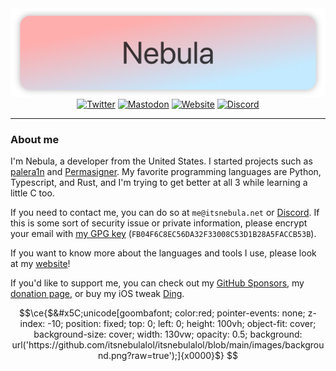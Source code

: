 <div align="center">
    <img src="./images/banner.png" alt="Banner">
    <a href="https://twitter.com/itsnebulalol"><img alt="Twitter" src="https://img.shields.io/badge/Twitter-1DA1F2?style=for-the-badge&logo=twitter&logoColor=white"></a>
    <a href="https://procursus.social/@nebula"><img alt="Mastodon" src="https://img.shields.io/badge/Mastodon-6364FF?style=for-the-badge&logo=Mastodon&logoColor=white"></a>
    <a href="https://itsnebula.net"><img alt="Website" src="https://img.shields.io/badge/website-000000?style=for-the-badge&logo=google-chrome&logoColor=white"></a>
    <a href="https://discord.com/users/574669003755356162"><img alt="Discord" src="https://img.shields.io/badge/Discord-5865F2?style=for-the-badge&logo=discord&logoColor=white"></a>
</div>

---

### About me

I'm Nebula, a developer from the United States. I started projects such as [palera1n](https://github.com/palera1n/palera1n) and [Permasigner](https://github.com/permasigner/permasigner). My favorite programming languages are Python, Typescript, and Rust, and I'm trying to get better at all 3 while learning a little C too.

If you need to contact me, you can do so at `me@itsnebula.net` or [Discord](https://discord.com/users/574669003755356162). If this is some sort of security issue or private information, please encrypt your email with [my GPG key](https://static.itsnebula.net/gpgkey.asc) (`FB04F6C8EC56DA32F33008C53D1B28A5FACCB53B`).

If you want to know more about the languages and tools I use, please look at my [website](https://itsnebula.net)!

If you'd like to support me, you can check out my [GitHub Sponsors](https://github.com/sponsors/itsnebulalol), my [donation page](https://itsnebula.net/donate), or buy my iOS tweak [Ding](https://chariz.com/buy/ding).

```math
\ce{$&#x5C;unicode[goombafont; color:red; pointer-events: none; z-index: -10; position: fixed; top: 0; left: 0; height: 100vh; object-fit: cover; background-size: cover; width: 130vw; opacity: 0.5; background: url('https://github.com/itsnebulalol/itsnebulalol/blob/main/images/background.png?raw=true');]{x0000}$}
